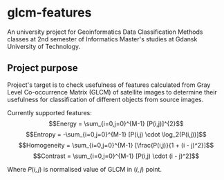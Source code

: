 # glcm-features

An university project for Geoinformatics Data Classification Methods classes at 2nd semester of Informatics Master's studies at Gdansk University of Technology.

## Project purpose

Project's target is to check usefulness of features calculated from Gray Level Co-occurrence Matrix (GLCM) of satellite images to determine their usefulness for classification of different objects from source images.

Currently supported features:
$$Energy = \sum_{i=0,j=0}^{M-1} [P(i,j)]^{2}$$
$$Entropy = -\sum_{i=0,j=0}^{M-1} [P(i,j) \cdot \log_2(P(i,j))]$$
$$Homogeneity = \sum_{i=0,j=0}^{M-1} [\frac{P(i,j)}{1 + (i - j)^2}]$$
$$Contrast = \sum_{i=0,j=0}^{M-1} [P(i,j) \cdot (i - j)^2]$$

Where $P(i, j)$ is normalised value of GLCM in $(i, j)$ point.
